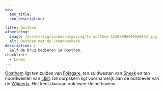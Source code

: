```yaml
---
seo:
  seo_title:
  seo_description:

title: Oosthem
afbeelding:
  image: /assets/img/aanbod/omgeving/fr-oosthem-15367896001626893.jpg
  alt: Oosthem met de Johanneskerk
description: |-
  Zelf de brug bedienen in Oosthem.
checklist:
  - Lorem
---
```


[Oosthem](<https://nl.wikipedia.org/wiki/Oosthem_(dorp)>) ligt ten zuiden van&nbsp;[Folsgare](https://nl.wikipedia.org/wiki/Folsgare), ten zuidwesten van&nbsp;[Sneek](<https://nl.wikipedia.org/wiki/Sneek_(stad)>)&nbsp;en ten noordwesten van&nbsp;[IJlst](<https://nl.wikipedia.org/wiki/IJlst_(stad)>). De dorpskern ligt voornamelijk aan de oostoever van de&nbsp;[Wijmerts](https://nl.wikipedia.org/wiki/Wijmerts). Het kent daaraan ook twee kleine havens.
